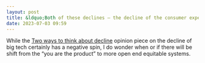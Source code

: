 ```yaml
---
layout: post
title: &ldquo;Both of these declines — the decline of the consumer experience and the decline of the market forecasts — are driving tech companies' retreat from what I'm calling their heroic phase. But neither are identical to it.&rdquo;
date: 2023-07-03 09:59
---
```


While the [Two ways to think about decline](https://amazonchronicles.ghost.io/two-ways-to-think-about-decline/) opinion piece on the decline of big tech certainly has a negative spin, I do wonder when or if there will be shift from the &ldquo;you are the product&rdquo; to more open end equitable systems.
